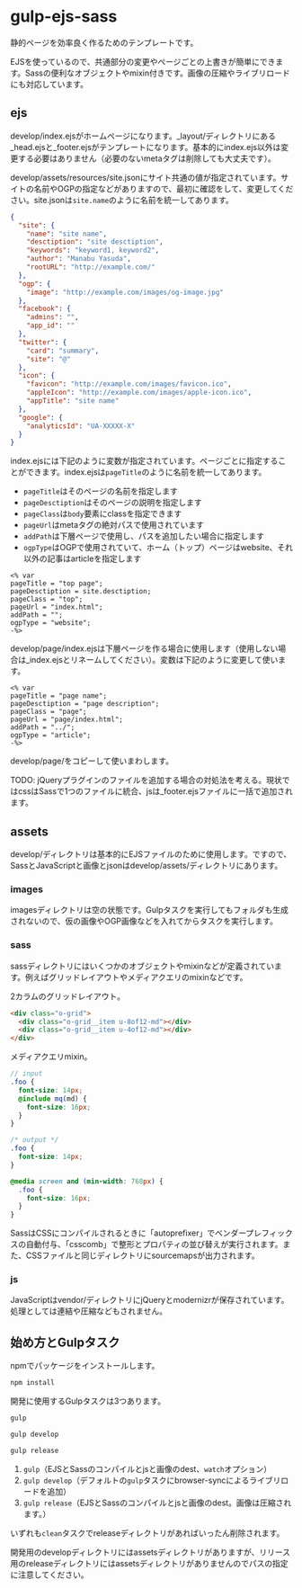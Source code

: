 # gulp-ejs-sass
静的ページを効率良く作るためのテンプレートです。

EJSを使っているので、共通部分の変更やページごとの上書きが簡単にできます。Sassの便利なオブジェクトやmixin付きです。画像の圧縮やライブリロードにも対応しています。

## ejs
develop/index.ejsがホームページになります。_layout/ディレクトリにある_head.ejsと_footer.ejsがテンプレートになります。基本的にindex.ejs以外は変更する必要はありません（必要のないmetaタグは削除しても大丈夫です）。

develop/assets/resources/site.jsonにサイト共通の値が指定されています。サイトの名前やOGPの指定などがありますので、最初に確認をして、変更してください。site.jsonは`site.name`のように名前を統一してあります。

```json
{
  "site": {
    "name": "site name",
    "desctiption": "site desctiption",
    "keywords": "keyword1, keyword2",
    "author": "Manabu Yasuda",
    "rootURL": "http://example.com/"
  },
  "ogp": {
    "image": "http://example.com/images/og-image.jpg"
  },
  "facebook": {
    "admins": "",
    "app_id": ""
  },
  "twitter": {
    "card": "summary",
    "site": "@"
  },
  "icon": {
    "favicon": "http://example.com/images/favicon.ico",
    "appleIcon": "http://example.com/images/apple-icon.ico",
    "appTitle": "site name"
  },
  "google": {
    "analyticsId": "UA-XXXXX-X"
  }
}
```

index.ejsには下記のように変数が指定されています。ページごとに指定することができます。index.ejsは`pageTitle`のように名前を統一してあります。

* `pageTitle`はそのページの名前を指定します
* `pageDesctiption`はそのページの説明を指定します
* `pageClass`は`body`要素にclassを指定できます
* `pageUrl`はmetaタグの絶対パスで使用されています
* `addPath`は下層ページで使用し、パスを追加したい場合に指定します
* `ogpType`はOGPで使用されていて、ホーム（トップ）ページはwebsite、それ以外の記事はarticleを指定します

```ejs
<% var
pageTitle = "top page";
pageDesctiption = site.desctiption;
pageClass = "top";
pageUrl = "index.html";
addPath = "";
ogpType = "website";
-%>
```

develop/page/index.ejsは下層ページを作る場合に使用します（使用しない場合は_index.ejsとリネームしてください）。変数は下記のように変更して使います。

```ejs
<% var
pageTitle = "page name";
pageDesctiption = "page description";
pageClass = "page";
pageUrl = "page/index.html";
addPath = "../";
ogpType = "article";
-%>
```

develop/page/をコピーして使いまわします。

TODO: jQueryプラグインのファイルを追加する場合の対処法を考える。現状ではcssはSassで1つのファイルに統合、jsは_footer.ejsファイルに一括で追加されます。

## assets
develop/ディレクトリは基本的にEJSファイルのために使用します。ですので、SassとJavaScriptと画像とjsonはdevelop/assets/ディレクトリにあります。

### images
imagesディレクトリは空の状態です。Gulpタスクを実行してもフォルダも生成されないので、仮の画像やOGP画像などを入れてからタスクを実行します。

### sass
sassディレクトリにはいくつかのオブジェクトやmixinなどが定義されています。例えばグリッドレイアウトやメディアクエリのmixinなどです。

2カラムのグリッドレイアウト。

```html
<div class="o-grid">
  <div class="o-grid__item u-8of12-md"></div>
  <div class="o-grid__item u-4of12-md"></div>
</div>
```

メディアクエリmixin。

```scss
// input
.foo {
  font-size: 14px;
  @include mq(md) {
    font-size: 16px;
  }
}

/* output */
.foo {
  font-size: 14px;
}

@media screen and (min-width: 768px) {
  .foo {
    font-size: 16px;
  }
}
```

SassはCSSにコンパイルされるときに「autoprefixer」でベンダープレフィックスの自動付与、「csscomb」で整形とプロパティの並び替えが実行されます。また、CSSファイルと同じディレクトリにsourcemapsが出力されます。

### js
JavaScriptはvendor/ディレクトリにjQueryとmodernizrが保存されています。処理としては連結や圧縮などもされません。

## 始め方とGulpタスク
npmでパッケージをインストールします。

```bash
npm install
```

開発に使用するGulpタスクは3つあります。

```bash
gulp
```

```bash
gulp develop
```

```bash
gulp release
```

1. `gulp`（EJSとSassのコンパイルとjsと画像のdest、`watch`オプション）
1. `gulp develop`（デフォルトの`gulp`タスクにbrowser-syncによるライブリロードを追加）
1. `gulp release`（EJSとSassのコンパイルとjsと画像のdest。画像は圧縮されます。）

いずれも`clean`タスクでreleaseディレクトリがあればいったん削除されます。

開発用のdevelopディレクトリにはassetsディレクトリがありますが、リリース用のreleaseディレクトリにはassetsディレクトリがありませんのでパスの指定に注意してください。
